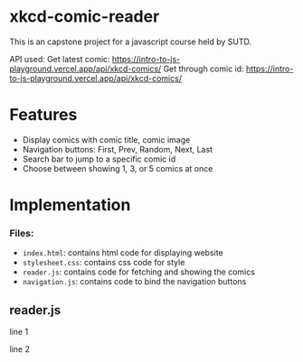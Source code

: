 # xkcd-comic-reader

This is an capstone project for a javascript course held by SUTD. 

API used: 
Get latest comic: https://intro-to-js-playground.vercel.app/api/xkcd-comics/
Get through comic id: https://intro-to-js-playground.vercel.app/api/xkcd-comics/<comic-id>

# Features
- Display comics with comic title, comic image
- Navigation buttons: First, Prev, Random, Next, Last
- Search bar to jump to a specific comic id
- Choose between showing 1, 3, or 5 comics at once

# Implementation

### Files:
- `index.html`: contains html code for displaying website
- `stylesheet.css`: contains css code for style
- `reader.js`: contains code for fetching and showing the comics
- `navigation.js`: contains code to bind the navigation buttons

## reader.js
line 1

line 2